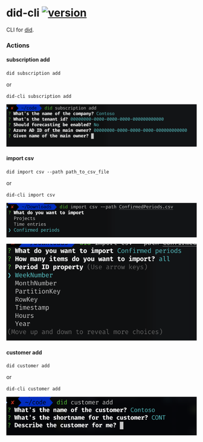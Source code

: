 # did-cli [![version](https://img.shields.io/badge/version-0.0.21-green.svg)](https://semver.org)

CLI for [did](https://github.com/Puzzlepart/did).

### Actions

#### subscription add

```shell
did subscription add
```

or

```shell
did-cli subscription add
```


![image-20210311091149464](assets/image-20210311091149464.png)

#### import csv

```shell
did import csv --path path_to_csv_file
```

or

```shell
did-cli import csv
```


![image-20210311091318806](assets/image-20210311091318806.png)

![image-20210311091342055](assets/image-20210311091342055.png)

#### customer add

```shell
did customer add
```

or

```shell
did-cli customer add
```



![image-20210311091028019](assets/image-20210311091028019.png)